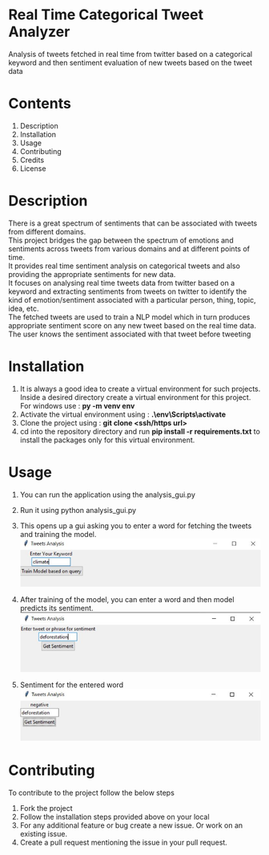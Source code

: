 # Real Time Categorical Tweet Analyzer

Analysis of tweets fetched in real time from twitter based on a categorical keyword and then sentiment evaluation of new tweets based on the tweet data 


# Contents

1. Description
1. Installation
2. Usage
3. Contributing
4. Credits
5. License

# Description

There is a great spectrum of sentiments that can be associated with tweets from different domains.<br>
This project bridges the gap between the spectrum of emotions and sentiments across tweets from various domains and at different points of time.<br>
It provides real time sentiment analysis on categorical tweets and also providing the appropriate sentiments for new data.<br>
It focuses on analysing real time tweets data from twitter based on a keyword and extracting sentiments from tweets on twitter to identify the kind of emotion/sentiment associated with a particular person, thing, topic, idea, etc.<br>
The fetched tweets are used to train a NLP model which in turn produces appropriate sentiment score on any new tweet based on the real time data. The user knows the sentiment associated with that tweet before tweeting 


# Installation

1. It is always a good idea to create a virtual environment for such projects. Inside a desired directory create a virtual environment for this project. For windows use : **py -m venv env**
2. Activate the virtual environment using : **.\env\Scripts\activate**
3. Clone the project using : **git clone <ssh/https url>**
4. cd into the repository directory and run **pip install -r requirements.txt** to install the packages only for this virtual environment.

# Usage

1. You can run the application using the analysis_gui.py


2. Run it using python analysis_gui.py


3. This opens up a gui asking you to enter a word for fetching the tweets and training the model.
   ![](images/readme-images/train.JPG)


4. After training of the model, you can enter a word and then model predicts its sentiment.
   ![](images/readme-images/test.JPG)
   
   
5. Sentiment for the entered word
   ![](images/readme-images/result.JPG)   

# Contributing

To contribute to the project follow the below steps

1. Fork the project
2. Follow the installation steps provided above on your local
3. For any additional feature or bug create a new issue. Or work on an existing issue.
4. Create a pull request mentioning the issue in your pull request.
